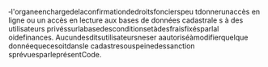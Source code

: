‐l'organeenchargedelaconfirmationdedroitsfoncierspeu tdonnerunaccès en ligne ou un accès en lecture aux bases de données cadastrale s à des utilisateurs privéssurlabasedesconditionsetàdesfraisfixésparlal oidefinances.
Aucundesditsutilisateursneser aautoriséàmodifierquelque donnéequecesoitdansle cadastresouspeinedessanction sprévuesparleprésentCode.